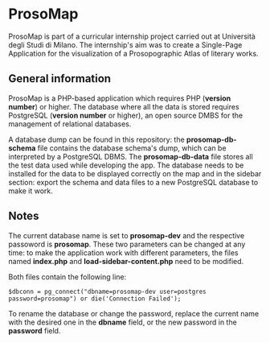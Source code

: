 # ProsoMap
ProsoMap is part of a curricular internship project carried out at Università degli Studi di Milano. The internship's aim was to create a Single-Page Application for the visualization of a Prosopographic Atlas of literary works.

## General information

ProsoMap is a PHP-based application which requires PHP (**version number**) or higher. The database where all the data is stored requires PostgreSQL (**version number** or higher), an open source DMBS for the management of relational databases.

A database dump can be found in this repository: the **prosomap-db-schema** file contains the database schema's dump, which can be interpreted by a PostgreSQL DBMS. The **prosomap-db-data** file stores all the test data used while developing the app. The database needs to be installed for the data to be displayed correctly on the map and in the sidebar section: export the schema and data files to a new PostgreSQL database to make it work.

## Notes
The current database name is set to **prosomap-dev** and the respective passoword is **prosomap**. These two parameters can be changed at any time: to make the application work with different parameters, the files named **index.php** and **load-sidebar-content.php** need to be modified.

Both files contain the following line:

```
$dbconn = pg_connect("dbname=prosomap-dev user=postgres password=prosomap") or die('Connection Failed');
```

To rename the database or change the password, replace the current name with the desired one in the **dbname** field, or the new password in the **password** field. 
